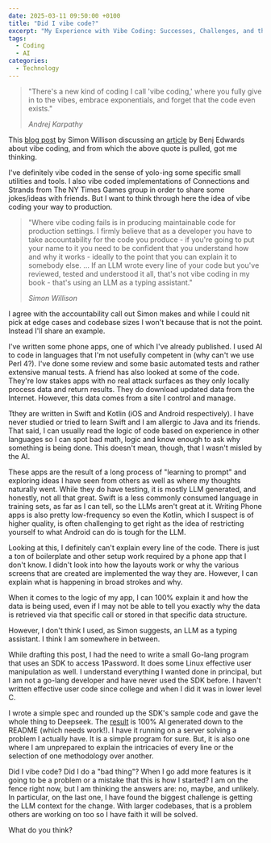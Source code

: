 ```yaml
---
date: 2025-03-11 09:50:00 +0100
title: "Did I vibe code?"
excerpt: "My Experience with Vibe Coding: Successes, Challenges, and the Road to Production"
tags:
  - Coding
  - AI
categories:
  - Technology
---
```


> "There's a new kind of coding I call 'vibe coding,' where you fully give in to the vibes, embrace exponentials, and forget that the code even exists."
>
> <cite>Andrej Karpathy</cite>

This [blog post](https://simonwillison.net/2025/Mar/6/vibe-coding/) by Simon Willison discussing an [article](https://arstechnica.com/ai/2025/03/is-vibe-coding-with-ai-gnarly-or-reckless-maybe-some-of-both/) by Benj Edwards about vibe coding, and from which the above quote is pulled, got me thinking.

I've definitely vibe coded in the sense of yolo-ing some specific small utilities and tools.
I also vibe coded implementations of Connections and Strands from The NY Times Games group in order to share some jokes/ideas with friends.
But I want to think through here the idea of vibe coding your way to production.

> "Where vibe coding fails is in producing maintainable code for production settings. I firmly believe that as a developer you have to take accountability for the code you produce - if you're going to put your name to it you need to be confident that you understand how and why it works - ideally to the point that you can explain it to somebody else. … If an LLM wrote every line of your code but you've reviewed, tested and understood it all, that's not vibe coding in my book - that's using an LLM as a typing assistant."
>
> <cite>Simon Willison</cite>

I agree with the accountability call out Simon makes and while I could nit pick at edge cases and codebase sizes I won't because that is not the point.
Instead I'll share an example.

I've written some phone apps, one of which I've already published.  I used AI to code in languages that I'm not usefully competent in (why can't we use Perl 4?).
I've done some review and some basic automated tests and rather extensive manual tests.
A friend has also looked at some of the code.
They're low stakes apps with no real attack surfaces as they only locally process data and return results.
They do download updated data from the Internet. However, this data comes from a site I control and manage.  

Tthey are written in Swift and Kotlin (iOS and Android respectively).
I have never studied or tried to learn Swift and I am allergic to Java and its friends.
That said, I can usually read the logic of code based on experience in other languages so I can spot bad math, logic and know enough to ask why something is being done.
This doesn't mean, though, that I wasn't misled by the AI.

These apps are the result of a long process of "learning to prompt" and exploring ideas I have seen from others as well as where my thoughts naturally went.
While they do have testing, it is mostly LLM generated, and honestly, not all that great.
Swift is a less commonly consumed language in training sets, as far as I can tell, so the LLMs aren't great at it.
Writing Phone apps is also pretty low-frequency so even the Kotlin, which I suspect is of higher quality, is often challenging to get right as the idea of restricting yourself to what Android can do is tough for the LLM.

Looking at this, I definitely can't explain every line of the code.
There is just a ton of boilerplate and other setup work required by a phone app that I don't know.
I didn't look into how the layouts work or why the various screens that are created are implemented the way they are.
However, I can explain what is happening in broad strokes and why.

When it comes to the logic of my app, I can 100% explain it and how the data is being used, even if I may not be able to tell you exactly why the data is retrieved via that specific call or stored in that specific data structure.

However, I don't think I used, as Simon suggests, an LLM as a typing assistant.
I think I am somewhere in between.

While drafting this post, I had the need to write a small Go-lang program that uses an SDK to access 1Password.  It does some Linux effective user manipulation as well.  I understand everything I wanted done in principal, but I am not a go-lang developer and have never used the SDK before.  I haven't written effective user code since college and when I did it was in lower level C.

I wrote a simple spec and rounded up the SDK's sample code and gave the whole thing to Deepseek.  The [result](https://github.com/bexelbie/op-secret-manager) is 100% AI generated down to the README (which needs work!).  I have it running on a server solving a problem I actually have.  It is a simple program for sure.  But, it is also one where I am unprepared to explain the intricacies of every line or the selection of one methodology over another.

Did I vibe code?
Did I do a "bad thing"?
When I go add more features is it going to be a problem or a mistake that this is how I started?
I am on the fence right now, but I am thinking the answers are: no, maybe, and unlikely.  In particular, on the last one, I have found the biggest challenge is getting the LLM context for the change.  With larger codebases, that is a problem others are working on too so I have faith it will be solved.

What do you think?